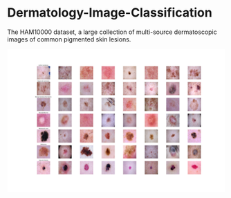 # Dermatology-Image-Classification
 The HAM10000 dataset, a large collection of multi-source dermatoscopic images of common pigmented skin lesions.
 
 ![Datasets](category_samples.png)
